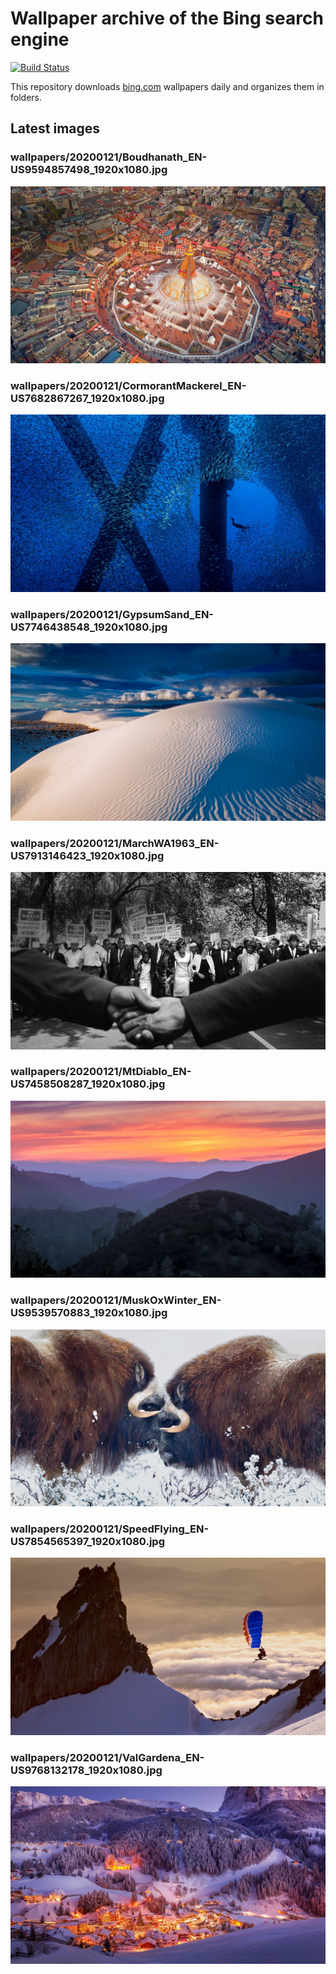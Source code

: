 # Wallpaper archive of the Bing search engine

[![Build Status](https://travis-ci.org/kijart/bing-daily-images-dl.svg?branch=wallpapers)](https://travis-ci.org/kijart/bing-daily-images-dl)

This repository downloads [bing.com](https://www.bing.com) wallpapers daily and organizes them in folders.

## Latest images

<!-- Wallpapers -->

### wallpapers/20200121/Boudhanath_EN-US9594857498_1920x1080.jpg

![wallpapers/20200121/Boudhanath_EN-US9594857498_1920x1080.jpg](wallpapers/20200121/Boudhanath_EN-US9594857498_1920x1080.jpg)

### wallpapers/20200121/CormorantMackerel_EN-US7682867267_1920x1080.jpg

![wallpapers/20200121/CormorantMackerel_EN-US7682867267_1920x1080.jpg](wallpapers/20200121/CormorantMackerel_EN-US7682867267_1920x1080.jpg)

### wallpapers/20200121/GypsumSand_EN-US7746438548_1920x1080.jpg

![wallpapers/20200121/GypsumSand_EN-US7746438548_1920x1080.jpg](wallpapers/20200121/GypsumSand_EN-US7746438548_1920x1080.jpg)

### wallpapers/20200121/MarchWA1963_EN-US7913146423_1920x1080.jpg

![wallpapers/20200121/MarchWA1963_EN-US7913146423_1920x1080.jpg](wallpapers/20200121/MarchWA1963_EN-US7913146423_1920x1080.jpg)

### wallpapers/20200121/MtDiablo_EN-US7458508287_1920x1080.jpg

![wallpapers/20200121/MtDiablo_EN-US7458508287_1920x1080.jpg](wallpapers/20200121/MtDiablo_EN-US7458508287_1920x1080.jpg)

### wallpapers/20200121/MuskOxWinter_EN-US9539570883_1920x1080.jpg

![wallpapers/20200121/MuskOxWinter_EN-US9539570883_1920x1080.jpg](wallpapers/20200121/MuskOxWinter_EN-US9539570883_1920x1080.jpg)

### wallpapers/20200121/SpeedFlying_EN-US7854565397_1920x1080.jpg

![wallpapers/20200121/SpeedFlying_EN-US7854565397_1920x1080.jpg](wallpapers/20200121/SpeedFlying_EN-US7854565397_1920x1080.jpg)

### wallpapers/20200121/ValGardena_EN-US9768132178_1920x1080.jpg

![wallpapers/20200121/ValGardena_EN-US9768132178_1920x1080.jpg](wallpapers/20200121/ValGardena_EN-US9768132178_1920x1080.jpg)

